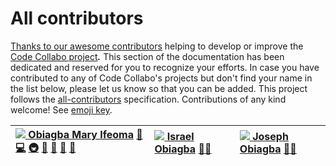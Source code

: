 # All contributors

[Thanks to our awesome contributors](https://code-collabo.gitbook.io/docs/meet-our-awesome-contributors/all-contributors) helping to develop or improve the [Code Collabo project](https://github.com/code-collabo)_**.**_ This section of the documentation has been dedicated and reserved for you to recognize your efforts. In case you have contributed to any of Code Collabo's projects but don't find your name in the list below, please let us know so that you can be added. This project follows the [all-contributors](https://github.com/all-contributors/all-contributors) specification. Contributions of any kind welcome! See [emoji key](https://allcontributors.org/docs/en/emoji-key).

| [![](https://avatars.githubusercontent.com/u/45185388?v=4?s=100) **Obiagba Mary Ifeoma**](https://github.com/Ifycode) [📖](https://github.com/code-collabo/docs/commits?author=Ifycode) [💻](https://github.com/code-collabo/docs/commits?author=Ifycode) [🚇](all-contributors.md#infra-Ifycode) [🚧](all-contributors.md#maintenance-Ifycode) [👀](https://github.com/code-collabo/docs/pulls?q=is%3Apr+reviewed-by%3AIfycode) [📆](all-contributors.md#projectManagement-Ifycode) [🤔](all-contributors.md#ideas-Ifycode) | [![](https://avatars.githubusercontent.com/u/14045379?v=4?s=100) **Israel Obiagba**](https://github.com/IsraelObiagba) [🧑‍🏫](all-contributors.md#mentoring-IsraelObiagba) | [![](https://avatars.githubusercontent.com/u/42423547?v=4?s=100) **Joseph Obiagba**](https://github.com/jiobiagba) [🧑‍🏫](all-contributors.md#mentoring-jiobiagba) |
| :--- | :--- | :--- |


